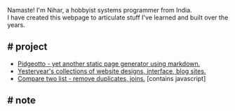 Namaste! I'm Nihar, a hobbyist systems programmer from India. 
<br>
I have created this webpage to articulate stuff I've learned and built over the years.
   
## # project

* [Pidgeotto - yet another static page generator using markdown.](https://github.com/niharokz/pidgeotto)
* [Yesteryear's collections of website designs, interface, blog sites.](/website_collection.html)
* [Compare two list - remove duplicates, joins.](/two_list_compare.html) [contains javascript] 

## # note

